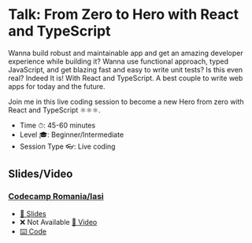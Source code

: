 # Talk: From Zero to Hero with React and TypeScript

Wanna build robust and maintainable app and get an amazing developer experience while building it? Wanna use functional approach, typed JavaScript, and get blazing fast and easy to write unit tests? Is this even real? Indeed It is! With React and TypeScript. A best couple to write web apps for today and the future.

Join me in this live coding session to become a new Hero from zero with React and TypeScript ⚛⚛⚛.

- Time ⏱: 45-60 minutes
- Level 🎓: Beginner/Intermediate
- Session Type 👓: Live coding

## Slides/Video

### [Codecamp Romania/Iasi](https://iasi.codecamp.ro/#speakers)

- [📄 Slides](https://speakerdeck.com/martin_hotell/from-zero-to-hero-with-react-and-typescript)
- ❌ Not Available [🎥 Video]()
- [⌨️ Code](./src/finish)

